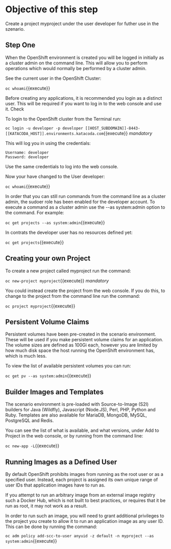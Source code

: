 # Objective of this step

Create a project myproject under the user developer for futher use in the szenario.

## Step One

When the OpenShift environment is created you will be logged in initially as a cluster admin on the command line. This will allow you to perform operations which would normally be performed by a cluster admin.

See the current user in the OpenShift Cluster:

`oc whoami`{{execute}}

Before creating any applications, it is recommended you login as a distinct user. This will be required if you want to log in to the web console and use it.
Check

To login to the OpenShift cluster from the Terminal run:

`oc login -u developer -p developer [[HOST_SUBDOMAIN]]-8443-[[KATACODA_HOST]].environments.katacoda.com`{{execute}} *mandatory*

This will log you in using the credentials:

    Username: developer
    Password: developer

Use the same credentials to log into the web console.

Now your have changed to the User developer:

`oc whoami`{{execute}}

In order that you can still run commands from the command line as a cluster admin, the sudoer role has been enabled for the developer account. To execute a command as a cluster admin use the --as system:admin option to the command. For example:

`oc get projects --as system:admin`{{execute}}

In contrats the developer user has no resources defined yet:

`oc get projects`{{execute}}

## Creating your own Project

To create a new project called myproject run the command:

`oc new-project myproject`{{execute}} *mandatory*

You could instead create the project from the web console. If you do this, to change to the project from the command line run the command:

`oc project myproject`{{execute}}

## Persistent Volume Claims

Persistent volumes have been pre-created in the scenario environment. These will be used if you make persistent volume claims for an application. The volume sizes are defined as 100Gi each, however you are limited by how much disk space the host running the OpenShift environment has, which is much less.

To view the list of available persistent volumes you can run:

`oc get pv --as system:admin`{{execute}}

## Builder Images and Templates

The scenario environment is pre-loaded with Source-to-Image (S2I) builders for Java (Wildfly), Javascript (Node.JS), Perl, PHP, Python and Ruby. Templates are also available for MariaDB, MongoDB, MySQL, PostgreSQL and Redis.

You can see the list of what is available, and what versions, under Add to Project in the web console, or by running from the command line:

`oc new-app -L`{{execute}}

## Running Images as a Defined User

By default OpenShift prohibits images from running as the root user or as a specified user. Instead, each project is assigned its own unique range of user IDs that application images have to run as.

If you attempt to run an arbitrary image from an external image registry such a Docker Hub, which is not built to best practices, or requires that it be run as root, it may not work as a result.

In order to run such an image, you will need to grant additional privileges to the project you create to allow it to run an application image as any user ID. This can be done by running the command:

`oc adm policy add-scc-to-user anyuid -z default -n myproject --as system:admin`{{execute}}
